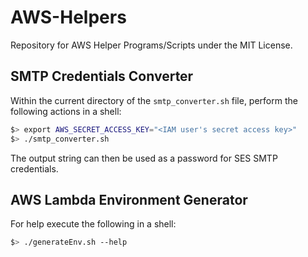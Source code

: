 # AWS-Helpers
Repository for AWS Helper Programs/Scripts under the MIT License.

## SMTP Credentials Converter

Within the current directory of the `smtp_converter.sh` file, perform the following actions in a shell:
```sh
$> export AWS_SECRET_ACCESS_KEY="<IAM user's secret access key>"
$> ./smtp_converter.sh
```
The output string can then be used as a password for SES SMTP credentials.

## AWS Lambda Environment Generator

For help execute the following in a shell:
```sh
$> ./generateEnv.sh --help
```
